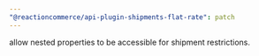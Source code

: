 ```yaml
---
"@reactioncommerce/api-plugin-shipments-flat-rate": patch
---
```


allow nested properties to be accessible for shipment restrictions.
